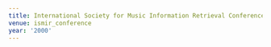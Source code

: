 ```yaml
---
title: International Society for Music Information Retrieval Conference (2000)
venue: ismir_conference
year: '2000'
---
```

